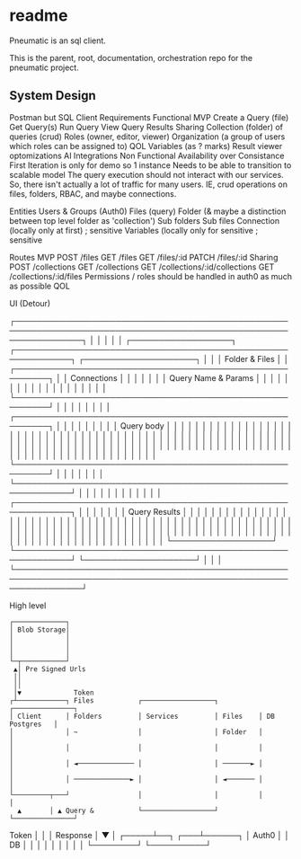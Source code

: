 # readme

Pneumatic is an sql client.

This is the parent, root, documentation, orchestration repo for the pneumatic project.

## System Design

Postman but SQL Client
Requirements
  Functional
    MVP
      Create a Query (file)
      Get Query(s)
      Run Query
      View Query Results
    Sharing
      Collection (folder) of queries (crud)
      Roles (owner, editor, viewer)
      Organization (a group of users which roles can be assigned to)
    QOL
      Variables (as ? marks)
      Result viewer optomizations
      AI Integrations
  Non Functional
    Availability over Consistance
    First Iteration is only for demo so 1 instance
    Needs to be able to transition to scalable model
    The query execution should not interact with our services.
      So, there isn't actually a lot of traffic for many users.
      IE, crud operations on files, folders, RBAC, and maybe connections.

Entities
  Users & Groups (Auth0)
  Files (query)
  Folder (& maybe a distinction between top level folder as 'collection')
    Sub folders
    Sub files
  Connection (locally only at first) ; sensitive
  Variables (locally only for sensitive ; sensitive

Routes
  MVP
    POST /files
    GET /files
    GET /files/:id
    PATCH /files/:id
  Sharing
    POST /collections
    GET /collections
    GET /collections/:id/collections
    GET /collections/:id/files
    Permissions / roles should be handled in auth0 as much as possible
  QOL

UI (Detour)

   ┌────────────────────────────────────────────────────────────────────────────────────────────────────────────────┐
   │                                                                                                                │
   │                                                                                                                │
   │  ┌──────────────────┐  ┌────────────────────────────────────────────────────────────┐  ┌────────────────────┐  │
   │  │ Folder & Files   │  │ ┌────────────────────────────────────────────────────────┐ │  │ Connections        │  │
   │  │                  │  │ │ Query Name & Params                                    │ │  │                    │  │
   │  │                  │  │ │                                                        │ │  │                    │  │
   │  │                  │  │ └────────────────────────────────────────────────────────┘ │  │                    │  │
   │  │                  │  │ ┌────────────────────────────────────────────────────────┐ │  │                    │  │
   │  │                  │  │ │ Query body                                             │ │  │                    │  │
   │  │                  │  │ │                                                        │ │  │                    │  │
   │  │                  │  │ │                                                        │ │  │                    │  │
   │  │                  │  │ │                                                        │ │  │                    │  │
   │  │                  │  │ │                                                        │ │  │                    │  │
   │  │                  │  │ │                                                        │ │  │                    │  │
   │  │                  │  │ │                                                        │ │  │                    │  │
   │  │                  │  │ │                                                        │ │  │                    │  │
   │  │                  │  │ │                                                        │ │  │                    │  │
   │  │                  │  │ │                                                        │ │  │                    │  │
   │  │                  │  │ │                                                        │ │  │                    │  │
   │  │                  │  │ │                                                        │ │  │                    │  │
   │  │                  │  │ └────────────────────────────────────────────────────────┘ │  │                    │  │
   │  │                  │  └────────────────────────────────────────────────────────────┘  │                    │  │
   │  │                  │                                                                  │                    │  │
   │  │                  │  ┌────────────────────────────────────────────────────────────┐  │                    │  │
   │  │                  │  │ Query Results                                              │  │                    │  │
   │  │                  │  │                                                            │  │                    │  │
   │  │                  │  │                                                            │  │                    │  │
   │  │                  │  │                                                            │  │                    │  │
   │  │                  │  │                                                            │  │                    │  │
   │  │                  │  │                                                            │  │                    │  │
   │  │                  │  │                                                            │  │                    │  │
   │  │                  │  │                                                            │  │                    │  │
   │  │                  │  │                                                            │  │                    │  │
   │  │                  │  │                                                            │  │                    │  │
   │  │                  │  │                                                            │  │                    │  │
   │  │                  │  │                                                            │  │                    │  │
   │  │                  │  │                                                            │  │                    │  │
   │  │                  │  │                                                            │  │                    │  │
   │  │                  │  │                                                            │  │                    │  │
   │  └──────────────────┘  └────────────────────────────────────────────────────────────┘  └────────────────────┘  │
   │                                                                                                                │
   └────────────────────────────────────────────────────────────────────────────────────────────────────────────────┘


High level

    ┌─────────────┐
    │ Blob Storage│
    │             │
    │             │
    │             │
    └─┬───────────┘
     ▲│ Pre Signed Urls
     ││
     ││
     │▼             Token
    ┌┴────────────┐ Files           ┌──────────────────┐          ┌───────────────┐
    │ Client      │ Folders         │ Services         │ Files    │ DB Postgres   │
    │             │ ~               │                  │ Folder   │               │
    │             │                 │                  │          │               │
    │             │ ◄────────────── │                  │ ───────► │               │
    │             │ ──────────────► │                  │ ◄─────── │               │
    └─────────┬───┘                 │                  │          │               │
      ▲       │ ▲ Query &           └──────────────────┘          └───────────────┘
Token │       │ │ Response
      │       ▼ │
┌─────┴──┐  ┌───┴──────┐
│ Auth0  │  │ DB       │
│        │  │          │
│        │  │          │
└────────┘  └──────────┘